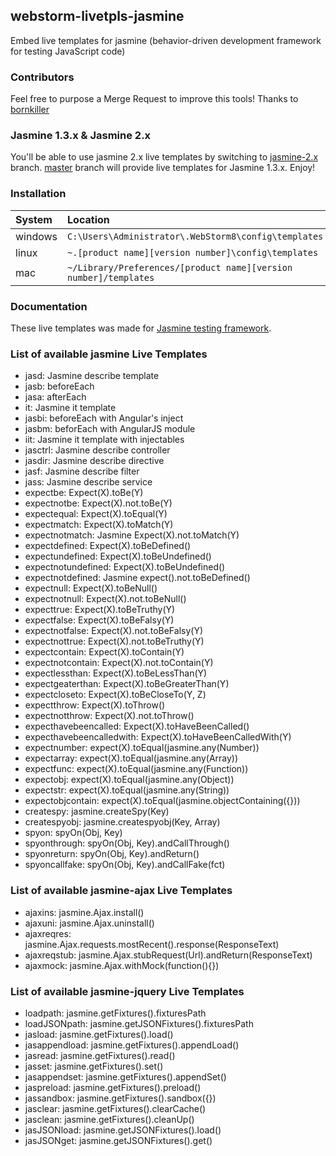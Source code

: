 ## webstorm-livetpls-jasmine

Embed live templates for jasmine (behavior-driven development framework for testing JavaScript code)

### Contributors

Feel free to purpose a Merge Request to improve this tools!
Thanks to [bornkiller](https://github.com/bornkiller)

### Jasmine 1.3.x & Jasmine 2.x

You'll be able to use jasmine 2.x live templates by switching to [jasmine-2.x](https://github.com/firehist/webstorm-livetpls-jasmine/tree/jasmine-2.x) branch.
[master](https://github.com/firehist/webstorm-livetpls-jasmine) branch will provide live templates for Jasmine 1.3.x.
Enjoy!

### Installation

|System|Location|
|:-----|:-------|
|windows|`C:\Users\Administrator\.WebStorm8\config\templates`|
|linux|`~.[product name][version number]\config\templates`|
|mac|`~/Library/Preferences/[product name][version number]/templates`|

### Documentation

These live templates was made for [<i class="icon-share"></i> Jasmine testing framework](https://github.com/pivotal/jasmine).

### List of available jasmine Live Templates

- jasd: Jasmine describe template
- jasb: beforeEach
- jasa: afterEach
- it: Jasmine it template
- jasbi: beforeEach with Angular's inject
- jasbm: beforEach with AngularJS module
- iit: Jasmine it template with injectables
- jasctrl: Jasmine describe controller
- jasdir: Jasmine describe directive
- jasf: Jasmine describe filter
- jass: Jasmine describe service
- expectbe: Expect(X).toBe(Y)
- expectnotbe: Expect(X).not.toBe(Y)
- expectequal: Expect(X).toEqual(Y)
- expectmatch: Expect(X).toMatch(Y)
- expectnotmatch: Jasmine Expect(X).not.toMatch(Y)
- expectdefined: Expect(X).toBeDefined()
- expectundefined: Expect(X).toBeUndefined()
- expectnotundefined: Expect(X).toBeUndefined()
- expectnotdefined: Jasmine expect().not.toBeDefined()
- expectnull: Expect(X).toBeNull()
- expectnotnull: Expect(X).not.toBeNull()
- expecttrue: Expect(X).toBeTruthy(Y)
- expectfalse: Expect(X).toBeFalsy(Y)
- expectnotfalse: Expect(X).not.toBeFalsy(Y)
- expectnottrue: Expect(X).not.toBeTruthy(Y)
- expectcontain: Expect(X).toContain(Y)
- expectnotcontain: Expect(X).not.toContain(Y)
- expectlessthan: Expect(X).toBeLessThan(Y)
- expectgeaterthan: Expect(X).toBeGreaterThan(Y)
- expectcloseto: Expect(X).toBeCloseTo(Y, Z)
- expectthrow: Expect(X).toThrow()
- expectnotthrow: Expect(X).not.toThrow()
- expecthavebeencalled: Expect(X).toHaveBeenCalled()
- expecthavebeencalledwith: Expect(X).toHaveBeenCalledWith(Y)
- expectnumber: expect(X).toEqual(jasmine.any(Number))
- expectarray: expect(X).toEqual(jasmine.any(Array))
- expectfunc: expect(X).toEqual(jasmine.any(Function))
- expectobj: expect(X).toEqual(jasmine.any(Object))
- expectstr: expect(X).toEqual(jasmine.any(String))
- expectobjcontain: expect(X).toEqual(jasmine.objectContaining({}))
- createspy: jasmine.createSpy(Key)
- createspyobj: jasmine.createspyobj(Key, Array)
- spyon: spyOn(Obj, Key)
- spyonthrough: spyOn(Obj, Key).andCallThrough()
- spyonreturn: spyOn(Obj, Key).andReturn()
- spyoncallfake: spyOn(Obj, Key).andCallFake(fct)

### List of available jasmine-ajax Live Templates

- ajaxins: jasmine.Ajax.install()
- ajaxuni: jasmine.Ajax.uninstall()
- ajaxreqres: jasmine.Ajax.requests.mostRecent().response(ResponseText)
- ajaxreqstub: jasmine.Ajax.stubRequest(Url).andReturn(ResponseText)
- ajaxmock: jasmine.Ajax.withMock(function(){})

### List of available jasmine-jquery Live Templates

- loadpath: jasmine.getFixtures().fixturesPath
- loadJSONpath: jasmine.getJSONFixtures().fixturesPath
- jasload: jasmine.getFixtures().load()
- jasappendload: jasmine.getFixtures().appendLoad()
- jasread: jasmine.getFixtures().read()
- jasset: jasmine.getFixtures().set()
- jasappendset: jasmine.getFixtures().appendSet()
- jaspreload: jasmine.getFixtures().preload()
- jassandbox: jasmine.getFixtures().sandbox({})
- jasclear: jasmine.getFixtures().clearCache()
- jasclean: jasmine.getFixtures().cleanUp()
- jasJSONload: jasmine.getJSONFixtures().load()
- jasJSONget: jasmine.getJSONFixtures().get()
